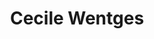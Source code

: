 ---
category: residents
layout: post
title: Cecile Wentges 
profession: spacial design
website: www.cecilewentges.com
---